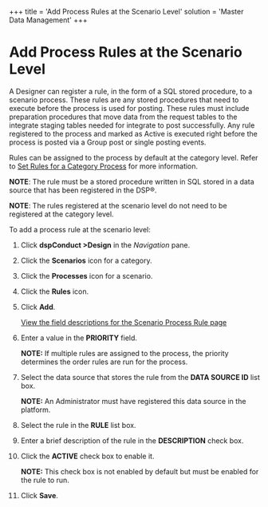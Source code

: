 +++
title = 'Add Process Rules at the Scenario Level'
solution = 'Master Data Management'
+++

# Add Process Rules at the Scenario Level

A Designer can register a rule, in the form of a SQL stored procedure,
to a scenario process. These rules are any stored procedures that need
to execute before the process is used for posting. These rules must
include preparation procedures that move data from the request tables to
the integrate staging tables needed for integrate to post successfully.
Any rule registered to the process and marked as Active is executed
right before the process is posted via a Group post or single posting
events.

Rules can be assigned to the process by default at the category level.
Refer to [Set Rules for a Category
Process](Set_Rules_for_a_Category_Process) for more information.

<span style="font-weight: bold;">NOTE</span>: The rule must be a stored
procedure written in SQL stored in a data source that has been
registered in the DSP®.

<span style="font-weight: bold;">NOTE</span>: The rules registered at
the scenario level do not need to be registered at the category level.

To add a process rule at the scenario level:

1.  Click <span style="font-weight: bold;">dspConduct
    \></span><span style="font-weight: bold;">Design</span> in the
    <span style="font-style: italic;">Navigation</span> pane.

2.  Click the <span style="font-weight: bold;">Scenarios</span> icon for
    a category.

3.  Click the <span style="font-weight: bold;">Processes</span> icon for
    a scenario.

4.  Click the <span style="font-weight: bold;">Rules</span> icon.

5.  Click <span style="font-weight: bold;">Add</span>.
    
    [View the field descriptions for the Scenario Process Rule
    page](../Page_Desc/Scenario_Process_Rule)

6.  Enter a value in the
    <span style="font-weight: bold;">PRIORITY</span> field.
    
    **NOTE:** If multiple rules are assigned to the process, the
    priority determines the order rules are run for the process.

7.  Select the data source that stores the rule from the
    <span style="font-weight: bold;">DATA SOURCE ID</span> list box.
    
    **NOTE:** An Administrator must have registered this data source in
    the platform.

8.  Select the rule in the <span style="font-weight: bold;">RULE</span>
    list box.

9.  Enter a brief description of the rule in the
    <span style="font-weight: bold;">DESCRIPTION</span> check box.

10. Click the <span style="font-weight: bold;">ACTIVE</span> check box
    to enable it.
    
    **NOTE:** This check box is not enabled by default but must be
    enabled for the rule to run.

11. Click <span style="font-weight: bold;">Save</span>.
